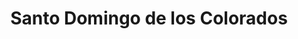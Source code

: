 ---
title: Santo Domingo de los Colorados
url: /santo-domingo-de-los-colorados/
latitude: -0.248
longitude: -79.174
---